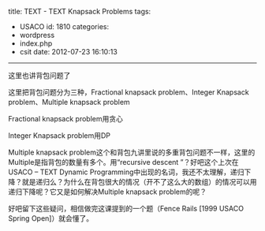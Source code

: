 title: TEXT - TEXT Knapsack Problems
tags:
  - USACO
id: 1810
categories:
  - wordpress
  - index.php
  - csit
date: 2012-07-23 16:10:13
---

这里也讲背包问题了

这里把背包问题分为三种，Fractional knapsack problem、Integer Knapsack problem、Multiple knapsack problem

Fractional knapsack problem用贪心

Integer Knapsack problem用DP

Multiple knapsack problem这个和背包九讲里说的多重背包问题不一样，这里的Multiple是指背包的数量有多个。用“recursive descent ”？好吧这个上次在USACO – TEXT Dynamic Programming中出现的名词，我还不太理解，递归下降？就是递归么？为什么在背包很大的情况（开不了这么大的数组）的情况可以用递归下降呢？它又是如何解决Multiple knapsack problem的呢？

好吧留下这些疑问，相信做完这课提到的一个题（Fence Rails [1999 USACO Spring Open]）就会懂了。